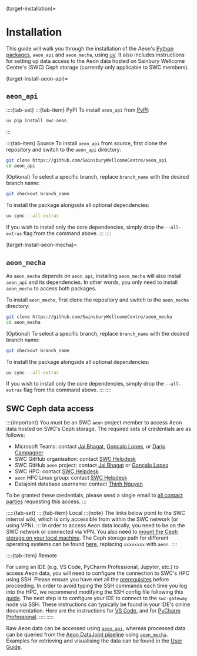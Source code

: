 (target-installation)=
# Installation

This guide will walk you through the installation of the Aeon's [Python packages](target-repositories), `aeon_api` and `aeon_mecha`, using [uv](https://docs.astral.sh/uv/getting-started/installation/). 
It also includes instructions for setting up data access to the Aeon data hosted on Sainbury Wellcome Centre's (SWC) Ceph storage (currently only applicable to SWC members).

(target-install-aeon-api)=
## `aeon_api`
::::{tab-set}
:::{tab-item} PyPI
To install `aeon_api` from [PyPI](https://pypi.org/project/swc-aeon/):
```sh
uv pip install swc-aeon
```
:::

:::{tab-item} Source
To install `aeon_api` from source, first clone the repository and switch to the `aeon_api` directory:
```sh
git clone https://github.com/SainsburyWellcomeCentre/aeon_api
cd aeon_api
```
(Optional) To select a specific branch, replace `branch_name` with the desired branch name:
```sh
git checkout branch_name
```
To install the package alongside all optional dependencies:
```sh
uv sync --all-extras
```
If you wish to install only the core dependencies, simply drop the `--all-extras` flag from the command above.
:::
::::

(target-install-aeon-mecha)=
## `aeon_mecha`
As `aeon_mecha` depends on `aeon_api`, installing `aeon_mecha` will also install `aeon_api` and its dependencies. 
In other words, you only need to install `aeon_mecha` to access both packages.

To install `aeon_mecha`, first clone the repository and switch to the `aeon_mecha` directory:
```sh
git clone https://github.com/SainsburyWellcomeCentre/aeon_mecha
cd aeon_mecha
```
(Optional) To select a specific branch, replace `branch_name` with the desired branch name:
```sh
git checkout branch_name
```
To install the package alongside all optional dependencies:
```sh
uv sync --all-extras
```
If you wish to install only the core dependencies, simply drop the `--all-extras` flag from the command above.
:::
::::

## SWC Ceph data access
:::{important}
You must be an SWC `aeon` project member to access Aeon data hosted on 
SWC's Ceph storage. The required sets of credentials are as follows: 
- Microsoft Teams: contact [Jai Bhagat](mailto:jai.bhagat.21@ucl.ac.uk), [Gonçalo Lopes](mailto:g.lopes@neurogears.org), or [Dario Campagner](mailto:d.campagner@ucl.ac.uk)
- SWC GitHub organisation: contact [SWC Helpdesk](mailto:helpdesk@swc.ucl.ac.uk)
- SWC GitHub `aeon` project: contact [Jai Bhagat](mailto:jai.bhagat.21@ucl.ac.uk) or [Gonçalo Lopes](mailto:g.lopes@neurogears.org)
- SWC HPC: contact [SWC Helpdesk](mailto:helpdesk@swc.ucl.ac.uk)
- `aeon` HPC Linux group: contact [SWC Helpdesk](mailto:helpdesk@swc.ucl.ac.uk)
- Datajoint database username: contact [Thinh Nguyen](mailto:thinh@vathes.com)

To be granted these credentials, please send a single email to 
[all contact parties](mailto:jai.bhagat.21@ucl.ac.uk,g.lopes@neurogears.org,d.campagner@ucl.ac.uk,helpdesk@swc.ucl.ac.uk,thinh@vathes.com?subject=Request%20for%20Aeon%20credentials) 
requesting this access.
:::

:::::{tab-set}
::::{tab-item} Local
:::{note}
The links below point to the SWC internal wiki, which is only accessible from within the SWC network (or using VPN).
:::
In order to access Aeon data locally, you need to be on the SWC network or connected via VPN. You also need to [mount the Ceph storage on your local machine](https://wiki.ucl.ac.uk/display/SSC/How+to+Mount). The Ceph storage path for different operating systems can be found [here](https://wiki.ucl.ac.uk/display/SSC/Storage%3A+Ceph), replacing `xxxxxxxx` with `aeon`.
::::

::::{tab-item} Remote

For using an IDE (e.g. VS Code, PyCharm Professional, Jupyter, etc.) to access Aeon data, you will need to configure the connection to SWC's HPC using SSH. 
Please ensure you have met all the [prerequisites](niu-howto:#prerequisites) before proceeding. 
In order to avoid typing the SSH commands each time you log into the HPC, we recommend modifying the SSH config file following this [guide](niu-howto:#ssh-config-file).
The next step is to configure your IDE to connect to the `swc-gateway` node via SSH. These instructions can typically be found in your IDE's online documentation. Here are the instructions for [VS Code](https://code.visualstudio.com/docs/remote/ssh), and for [PyCharm Professional](https://www.jetbrains.com/help/pycharm/remote-development-overview.html#client_to_server).
::::
:::::

Raw Aeon data can be accessed using [`aeon_api`](#aeon_api), whereas processed data can be queried from the [Aeon DataJoint pipeline](target-aeon-dj-pipeline) using [`aeon_mecha`](#aeon_mecha). 
Examples for retrieving and visualising the data can be found in the [User Guide](target-user-guide).